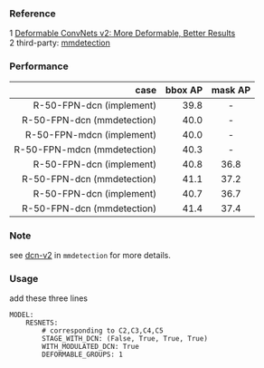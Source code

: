 ### Reference 
1 [Deformable ConvNets v2: More Deformable, Better Results](https://arxiv.org/pdf/1811.11168.pdf)  
2 third-party: [mmdetection](https://github.com/open-mmlab/mmdetection/tree/master/configs/dcn)  

### Performance
|      case                   | bbox AP | mask AP |
|----------------------------:|--------:|:-------:|
| R-50-FPN-dcn (implement)    |  39.8   |  -      |
| R-50-FPN-dcn (mmdetection)  |  40.0   |  -      |
| R-50-FPN-mdcn (implement)   |  40.0   |  -      |
| R-50-FPN-mdcn (mmdetection) |  40.3   |  -      |
| R-50-FPN-dcn (implement)    |  40.8   |  36.8   |
| R-50-FPN-dcn (mmdetection)  |  41.1   |  37.2   |
| R-50-FPN-dcn (implement)    |  40.7   |  36.7   |
| R-50-FPN-dcn (mmdetection)  |  41.4   |  37.4   |


### Note
see [dcn-v2](https://github.com/open-mmlab/mmdetection/blob/master/MODEL_ZOO.md#deformable-convolution-v2) in `mmdetection` for more details.  


### Usage
add these three lines
```
MODEL:
	RESNETS:
		# corresponding to C2,C3,C4,C5
		STAGE_WITH_DCN: (False, True, True, True)
		WITH_MODULATED_DCN: True
		DEFORMABLE_GROUPS: 1
```